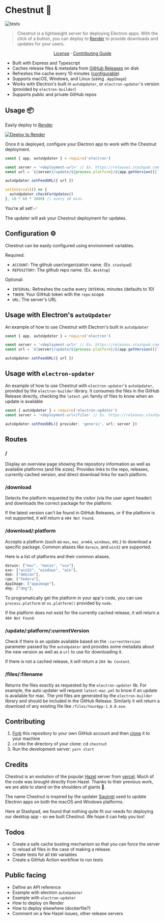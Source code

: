 # Chestnut 🌳

![tests](https://github.com/stashpad/chestnut/actions/workflows/tests.yml/badge.svg?branch=main)

> Chestnut is a lightweight server for deploying Electron apps. With the click of a button, you can deploy to [Render](https://render.com) to provide downloads and updates for your users.

<p align="center">
  <a href="https://github.com/stashpad/chestnut/blob/master/LICENSE">License</a> ·
  <a href="https://github.com/stashpad/chestnut/blob/master/CONTRIBUTING.md">Contributing Guide</a>
</p>

- Built with Express and Typescript
- Caches release files & metadata from [GitHub Releases](https://docs.github.com/en/repositories/releasing-projects-on-github/managing-releases-in-a-repository) on disk
- Refreshes the cache every 10 minutes ([configurable](https://github.com/stashpad/chestnut#congfiguration))
- Supports macOS, Windows, and Linux (using `.AppImage`)
- Works with Electron's built in `autoUpdater`, or `electron-updater`'s version (provided by `electron-builder`)
- Supports public and private GitHub repos

## Usage 📦

Easily deploy to [Render](https://render.com)

[![Deploy to Render](https://render.com/images/deploy-to-render-button.svg)](https://render.com/deploy?repo=https://github.com/stashpad/chestnut/tree/main)

Once it is deployed, configure your Electron app to work with the Chestnut deployment.

```ts
const { app, autoUpdater } = require('electron')

const server = '<deployment-url>' // Ex. https://releases.stashpad.com
const url = `${server}/update/${process.platform}/${app.getVersion()}`

autoUpdater.setFeedURL({ url })

setInterval(() => {
  autoUpdater.checkForUpdates()
}, 10 * 60 * 1000) // every 10 mins
```

You're all set! ✅

The updater will ask your Chestnut deployment for updates.

## Configuration ⚙️

Chestnut can be easily configured using environment variables.

Required:

- `ACCOUNT`: The github user/organization name. (Ex. `stashpad`)
- `REPOSITORY`: The github repo name. (Ex. `desktop`)

Optional:

- `INTERVAL`: Refreshes the cache every `INTERVAL` minutes (defaults to 10)
- `TOKEN`: Your GitHub token with the `repo` scope
- `URL`: The server's URL

## Usage with Electron's `autoUpdater`

An example of how to use Chestnut with Electron's built in `autoUpdater`

```ts
const { app, autoUpdater } = require('electron')

const server = '<deployment-url>' // Ex. https://releases.stashpad.com
const url = `${server}/update/${process.platform}/${app.getVersion()}`

autoUpdater.setFeedURL({ url })
```

## Usage with `electron-updater`

An example of how to use Chestnut with `electron-updater`'s `autoUpdater`, provided by the `electron-builder` library. It consumes the files in the GitHub Release directly, checking the `latest.yml` family of files to know when an update is available

```ts
const { autoUpdater } = require('electron-updater')
const server = '<deployment-url>/files' // Ex. https://releases.stashpad.com/files

autoUpdater.setFeedURL({ provider: 'generic', url: server })
```

## Routes

### /

Display an overview page showing the repository information as well as available platforms (and file sizes). Provides links to the repo, releases, currently cached version, and direct download links for each platform.

### /download

Detects the platform requested by the visitor (via the user agent header) and downloads the correct package for the platform.

If the latest version can't be found in GitHub Releases, or if the platform is not supported, it will return a `404 Not Found`.

### /download/:platform

Accepts a platform (such as `mac`, `mac_arm64`, `windows`, etc.) to download a specific package. Common aliases like `darwin`, and `win32` are supported.

Here is a list of platforms and their common aliases.

```ts
darwin: ["mac", "macos", "osx"],
exe: ["win32", "windows", "win"],
deb: ["debian"],
rpm: ["fedora"],
AppImage: ["appimage"],
dmg: ["dmg"],
```

To programatically get the platform in your app's code, you can use `process.platform` or `os.platform()` provided by `node`.

If the platform does not exist for the currently cached release, it will return a `404 Not Found`.

### /update/:platform/:currentVersion

Check if there is an update available based on the `:currentVersion` parameter passed by the `autoUpdater` and provides some metadata about the new version as well as a `url` to use for downloading it.

If there is not a cached release, it will return a `204 No Content`.

### /files/:filename

Returns the files exactly as requested by the `electron-updater` lib. For example, the auto updater will request `latest-mac.yml` to know if an update is available for mac. The yml files are generated by the `electron-builder` library and should be included in the GitHub Release. Similarly it will return a download of any existing file like `/files/YourApp-1.0.0.exe`.

## Contributing

1. [Fork](https://help.github.com/articles/fork-a-repo/) this repository to your own GitHub account and then [clone](https://help.github.com/articles/cloning-a-repository/) it to your machine
2. `cd` into the directory of your clone: cd `chestnut`
3. Run the development server: `yarn start`

## Credits

Chestnut is an evolution of the popular [Hazel](https://github.com/vercel/hazel) server from [vercel](https://vercel.com/). Much of the code was brought directly from Hazel. Thanks to their previous work, we are able to stand on the shoulders of giants 💪.

The name Chestnut is inspired by the updater [Squirrel](https://github.com/Squirrel) used to update Electron apps on both the macOS and Windows platforms.

Here at Stashpad, we found that nothing quite fit our needs for deploying our desktop app - so we built Chestnut. We hope it can help you too!

## Todos

- Create a safe cache busting mechanism so that you can force the server to reload all files in the case of making a release.
- Create tests for all `ENV` variables
- Create a GitHub Action workflow to run tests

## Public facing

- Define an API reference
- Example with electron `autoUpdater`
- Example with `electron-updater`
- How to deploy on Render
- How to deploy elsewhere (dockerfile?)
- Comment on a few Hazel issues, other release servers
